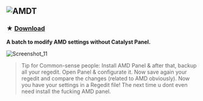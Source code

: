![AMDT](https://github.com/gzmatte/AMD/assets/117684932/aba1fd9f-8373-4596-99b5-58c33b597ed8)
------------

### ★ [Download](https://github.com/gzmatte/AMD/releases/download/1/AMD-FPS.bat)

**A batch to modify AMD settings without Catalyst Panel.**

![Screenshot_11](https://github.com/gzmatte/AMD/assets/117684932/3ec21222-f5e8-4b1e-af01-1813dcbd541d)

> Tip for Common-sense people:
Install AMD Panel & after that, backup all your regedit.
Open Panel & configurate it.
Now save again your regedit and compare the changes (related to AMD obviously).
Now you have your settings in a Regedit file! The next time u dont even need install the fucking AMD panel.

